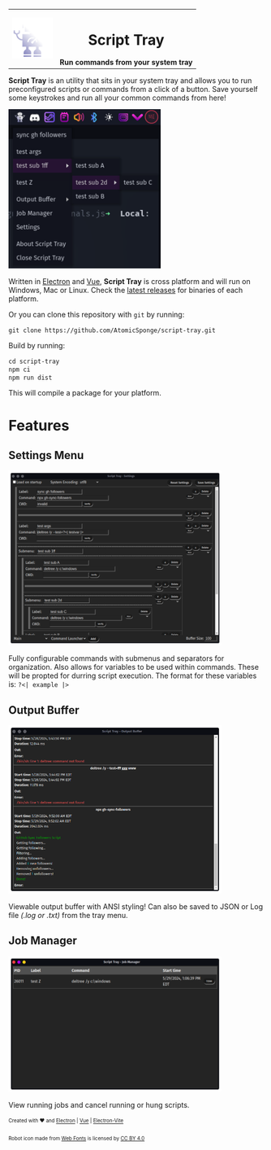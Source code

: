 <table align="center">
<tr>
  <td>
    <img src="./public/icon-512x512.png" width="80"/>
  </td>
  <th>
    <h1>Script Tray</h1>
    Run commands from your system tray
  </th>
</tr>
</table>

__Script Tray__ is an utility that sits in your system tray and allows you to run preconfigured scripts or commands from a click of a button.  Save yourself some keystrokes and run all your common commands from here!

<img src ="./.github/image/screenshot-traymenu.png" alt="Run commands directly from your system tray" width="300"/>

Written in [Electron](https://www.electronjs.org/) and [Vue](https://vuejs.org/), __Script Tray__ is cross platform and will run on Windows, Mac or Linux.  Check the [latest releases](https://github.com/AtomicSponge/script-tray/releases/latest) for binaries of each platform.

Or you can clone this repository with `git` by running:
```
git clone https://github.com/AtomicSponge/script-tray.git
```

Build by running:
```
cd script-tray
npm ci
npm run dist
```
This will compile a package for your platform.

# Features

## Settings Menu

<img src ="./.github/image/screenshot-settings.png" alt="Customizable via in-app settings" width="420"/>

Fully configurable commands with submenus and separators for organization.  Also allows for variables to be used within commands.  These will be propted for durring script execution.  The format for these variables is:  `?<| example |>`

## Output Buffer

<img src ="./.github/image/screenshot-buffer.png" alt="View previously ran commands via an output buffer" width="420"/>

Viewable output buffer with ANSI styling!  Can also be saved to JSON or Log file *(.log or .txt)* from the tray menu.

## Job Manager

<img src ="./.github/image/screenshot-jobmgr.png" alt="View and manage currently running scripts via the job manager" width="420"/>

View running jobs and cancel running or hung scripts.

<sub><sup>
Created with :heart: and [Electron](https://www.electronjs.org/) | [Vue](https://vuejs.org/) | [Electron-Vite](https://electron-vite.github.io/) 
</sup></sub>

<sub><sup>
Robot icon made from [Web Fonts](http://www.onlinewebfonts.com)
is licensed by [CC BY 4.0](https://creativecommons.org/licenses/by/4.0/)
</sup></sub>

